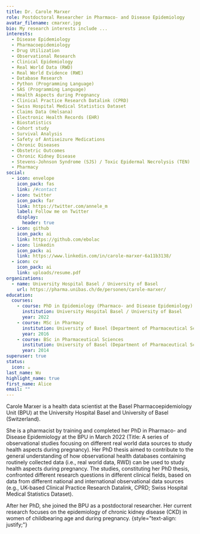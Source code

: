 ```yaml
---
title: Dr. Carole Marxer
role: Postdoctoral Researcher in Pharmaco- and Disease Epidemiology
avatar_filename: cmarxer.jpg
bio: My research interests include ...
interests:
  - Disease Epidemiology
  - Pharmacoepidemiology
  - Drug Utilization
  - Observational Research
  - Clinical Epidemiology
  - Real World Data (RWD)
  - Real World Evidence (RWE)
  - Database Research
  - Python (Programming Language)
  - SAS (Programming Language)
  - Health Aspects during Pregnancy
  - Clinical Practice Research Datalink (CPRD)
  - Swiss Hospital Medical Statistics Dataset
  - Claims Data (Helsana)
  - Electronic Health Records (EHR)
  - Biostatistics
  - Cohort study
  - Survival Analysis
  - Safety of Antiseizure Medications
  - Chronic Diseases
  - Obstetric Outcomes
  - Chronic Kidney Disease
  - Stevens-Johnson Syndrome (SJS) / Toxic Epidermal Necrolysis (TEN)
  - Pharmacy
social:
  - icon: envelope
    icon_pack: fas
    link: /#contact
  - icon: twitter
    icon_pack: far
    link: https://twitter.com/annele_m
    label: Follow me on Twitter
    display:
      header: true
  - icon: github
    icon_pack: ai
    link: https://github.com/ebolac
  - icon: linkedin
    icon_pack: ai
    link: https://www.linkedin.com/in/carole-marxer-6a11b3138/
  - icon: cv
    icon_pack: ai
    link: uploads/resume.pdf
organizations:
  - name: University Hospital Basel / University of Basel
    url: https://pharma.unibas.ch/de/personen/carole-marxer/
education:
  courses:
    - course: PhD in Epidemiology (Pharmaco- and Disease Epidemiology)
      institution: University Hospital Basel / University of Basel
      year: 2022
    - course: MSc in Pharmacy
      institution: University of Basel (Department of Pharmaceutical Sciences)
      year: 2016
    - course: BSc in Pharmaceutical Sciences
      institution: University of Basel (Department of Pharmaceutical Sciences)
      year: 2014
superuser: true
status:
  icon: ☕️
last_name: Wu
highlight_name: true
first_name: Alice
email: ""
---
```

Carole Marxer is a health data scientist at the Basel Pharmacoepidemiology Unit (BPU) at the University Hospital Basel and University of Basel (Switzerland). 

She is a pharmacist by training and completed her PhD in Pharmaco- and Disease Epidemiology at the BPU in March 2022 (Title: A series of observational studies focusing on different real world data sources to study health aspects during pregnancy). Her PhD thesis aimed to contribute to the general understanding of how observational health databases containing routinely collected data (i.e., real world data, RWD) can be used to study health aspects during pregnancy. The studies, constituting her PhD thesis, confronted different research questions in different clinical fields, based on data from different national and international observational data sources (e.g., UK-based Clinical Practice Research Datalink, CPRD; Swiss Hospital Medical Statistics Dataset).

After her PhD, she joined the BPU as a postdoctoral researcher. Her current research focuses on the epidemiology of chronic kidney disease (CKD) in women of childbearing age and during pregnancy.
{style="text-align: justify;"}